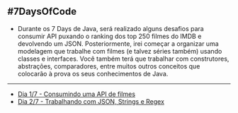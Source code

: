 ## #7DaysOfCode

* Durante os 7 Days de Java, será realizado alguns desafios para consumir API puxando o ranking dos top 250 filmes do IMDB e devolvendo um JSON. Posteriormente, irei começar a organizar uma modelagem que trabalhe com filmes (e talvez séries também) usando classes e interfaces. Você também terá que trabalhar com construtores, abstrações, comparadores, entre muitos outros conceitos que colocarão à prova os seus conhecimentos de Java.

---

* [Dia 1/7 - Consumindo uma API de filmes](https://github.com/nogueiraDani/Challenges-7DaysOfCodeJava/tree/main/Consumir-uma-API-de-filmes)
* [Dia 2/7 - Trabalhando com JSON, Strings e Regex](https://github.com/nogueiraDani/Challenges-7DaysOfCodeJava/tree/main/Trabalhar-com-JSON-Strings-Regex)

